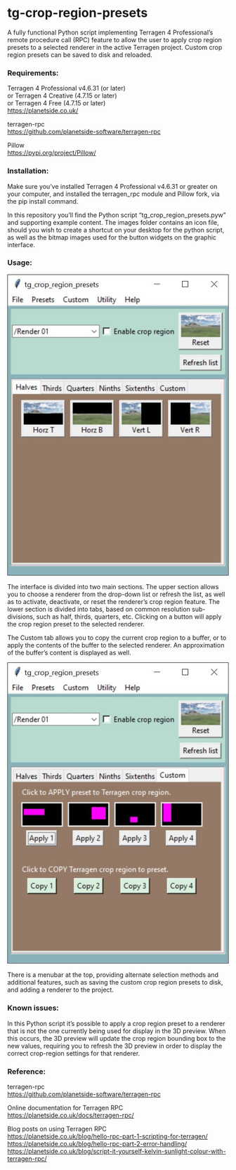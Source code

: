 # tg-crop-region-presets

A fully functional Python script implementing Terragen 4 Professional’s remote procedure call (RPC) feature to allow the user to apply crop region presets to a selected renderer in the active Terragen project.  Custom crop region presets can be saved to disk and reloaded.

### Requirements:

Terragen 4 Professional v4.6.31 (or later) <br>
or Terragen 4 Creative (4.7.15 or later) <br>
or Terragen 4 Free (4.7.15 or later) <br>
https://planetside.co.uk/

terragen-rpc <br>
https://github.com/planetside-software/terragen-rpc

Pillow <br>
https://pypi.org/project/Pillow/

### Installation:

Make sure you’ve installed Terragen 4 Professional v4.6.31 or greater on your computer, and installed the terragen_rpc module and Pillow fork, via the pip install command. <br>

In this repository you’ll find the Python script “tg_crop_region_presets.pyw” and supporting example content. The images folder contains an icon file, should you wish to create a shortcut on your desktop for the python script, as well as the bitmap images used for the button widgets on the graphic interface.

### Usage:
![tg_crop_region_presets GUI](images/tg_crop_region_presets_gui.jpg) <br>

The interface is divided into two main sections.  The upper section allows you to choose a renderer from the drop-down list or refresh the list, as well as to activate, deactivate, or reset the renderer’s crop region feature.  The lower section is divided into tabs, based on common resolution sub-divisions, such as half, thirds, quarters, etc.  Clicking on a button will apply the crop region preset to the  selected renderer.  <br> 

The Custom tab allows you to copy the current crop region to a buffer, or to apply the contents of the buffer to the selected renderer.  An approximation of the buffer’s content is displayed as well. <br>

![Custom presets tab](images/tg_crop_region_presets_gui_custom.jpg) <br>

There is a menubar at the top, providing alternate selection methods and additional features, such as saving the custom crop region presets to disk, and adding a renderer to the project. <br>

### Known issues:

In this Python script it’s possible to apply a crop region preset to a renderer that is not the one currently being used for display in the 3D preview.  When this occurs, the 3D preview will update the crop region bounding box to the new values, requiring you to refresh the 3D preview in order to display the correct crop-region settings for that renderer.  <br>

### Reference:

terragen-rpc <br>
https://github.com/planetside-software/terragen-rpc

Online documentation for Terragen RPC <br>
https://planetside.co.uk/docs/terragen-rpc/

Blog posts on using Terragen RPC <br>
https://planetside.co.uk/blog/hello-rpc-part-1-scripting-for-terragen/ <br>
https://planetside.co.uk/blog/hello-rpc-part-2-error-handling/ <br>
https://planetside.co.uk/blog/script-it-yourself-kelvin-sunlight-colour-with-terragen-rpc/ <br>
